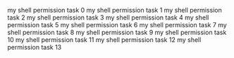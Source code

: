 my shell permission task 0
my shell permission task 1
my shell permission task 2
my shell permission task 3
my shell permission task 4
my shell permission task 5
my shell permission task 6
my shell permission task 7
my shell permission task 8
my shell permission task 9
my shell permission task 10
my shell permission task 11
my shell permission task 12
my shell permission task 13
